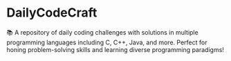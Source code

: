 # DailyCodeCraft
📚 A repository of daily coding challenges with solutions in multiple programming languages including C, C++, Java, and more. Perfect for honing problem-solving skills and learning diverse programming paradigms!
